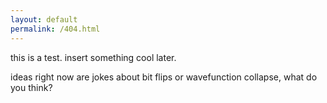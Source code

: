 ```yaml
---
layout: default
permalink: /404.html
---
```


this is a test. insert something cool later. 

ideas right now are jokes about bit flips or wavefunction collapse, what do you think?